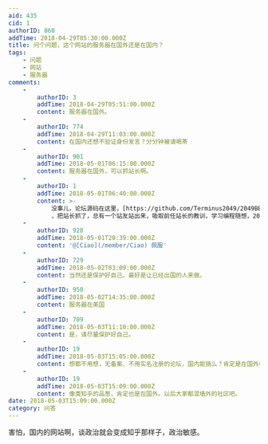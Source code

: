 ```yaml
---
aid: 435
cid: 1
authorID: 860
addTime: 2018-04-29T05:30:00.000Z
title: 问个问题，这个网站的服务器在国外还是在国内？
tags:
    - 问题
    - 网站
    - 服务器
comments:
    -
        authorID: 3
        addTime: 2018-04-29T05:51:00.000Z
        content: 服务器在国外。
    -
        authorID: 774
        addTime: 2018-04-29T11:03:00.000Z
        content: 在国内还想不验证身份发言？分分钟被请喝茶
    -
        authorID: 901
        addTime: 2018-05-01T06:15:00.000Z
        content: 服务器在国外，可以抓站长啊。
    -
        authorID: 1
        addTime: 2018-05-01T06:40:00.000Z
        content: >-
            没事儿，论坛源码在这里，[https://github.com/Terminus2049/2049BBS](https://github.com/Terminus2049/2049BBS)
            ，把站长抓了，总有一个站友站出来，吸取前任站长的教训，学习编程随想，2050bbs再续前缘。
    -
        authorID: 928
        addTime: 2018-05-01T20:39:00.000Z
        content: '@[Ciao](/member/Ciao) 佩服'
    -
        authorID: 729
        addTime: 2018-05-02T03:09:00.000Z
        content: 当然还是保护好自己。最好是让已经出国的人来做。
    -
        authorID: 950
        addTime: 2018-05-02T14:35:00.000Z
        content: 服务器在美国
    -
        authorID: 709
        addTime: 2018-05-03T11:10:00.000Z
        content: 是，请尽量保护好自己。
    -
        authorID: 19
        addTime: 2018-05-03T15:05:00.000Z
        content: 想都不用想，无备案、不用实名注册的论坛，国内能搞么？肯定是在国外嘛，站长本人最好也肉身翻墙才保险。
    -
        authorID: 19
        addTime: 2018-05-03T15:09:00.000Z
        content: 像类知乎的品葱，肯定也是在国外。以后大家都混墙外的社区吧。
date: 2018-05-03T15:09:00.000Z
category: 问答
---
```


害怕，国内的网站啊，谈政治就会变成知乎那样子，政治敏感。
